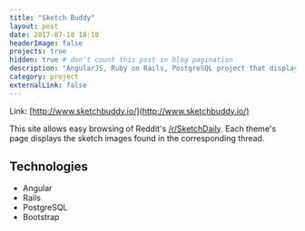 ```yaml
---
title: "Sketch Buddy"
layout: post
date: 2017-07-10 18:10
headerImage: false
projects: true
hidden: true # don't count this post in blog pagination
description: "AngularJS, Ruby on Rails, PostgreSQL project that displays /r/SketchDaily threads and their replies."
category: project
externalLink: false
---
```


Link: [http://www.sketchbuddy.io/](http://www.sketchbuddy.io/)

This site allows easy browsing of Reddit's 
[/r/SketchDaily](https://www.reddit.com/r/SketchDaily/).
Each theme's page displays the sketch images found in the corresponding thread.

## Technologies

* Angular
* Rails
* PostgreSQL
* Bootstrap
